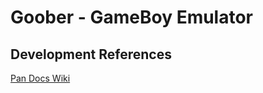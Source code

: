# Goober - GameBoy Emulator

## Development References
<a href="http://gbdev.gg8.se/wiki/articles/Pan_Docs">Pan Docs Wiki</a>